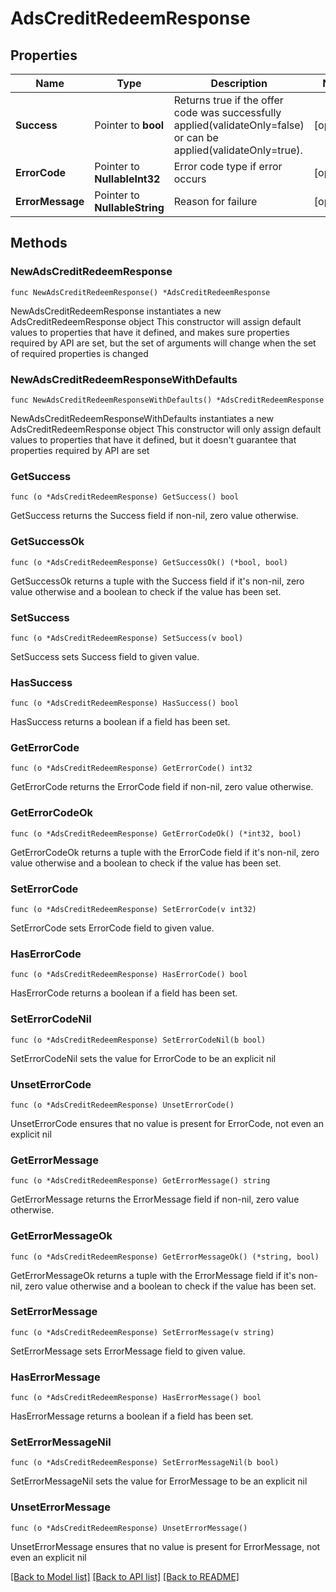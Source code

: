 # AdsCreditRedeemResponse

## Properties

Name | Type | Description | Notes
------------ | ------------- | ------------- | -------------
**Success** | Pointer to **bool** | Returns true if the offer code was successfully applied(validateOnly&#x3D;false) or can be applied(validateOnly&#x3D;true). | [optional] 
**ErrorCode** | Pointer to **NullableInt32** | Error code type if error occurs | [optional] 
**ErrorMessage** | Pointer to **NullableString** | Reason for failure | [optional] 

## Methods

### NewAdsCreditRedeemResponse

`func NewAdsCreditRedeemResponse() *AdsCreditRedeemResponse`

NewAdsCreditRedeemResponse instantiates a new AdsCreditRedeemResponse object
This constructor will assign default values to properties that have it defined,
and makes sure properties required by API are set, but the set of arguments
will change when the set of required properties is changed

### NewAdsCreditRedeemResponseWithDefaults

`func NewAdsCreditRedeemResponseWithDefaults() *AdsCreditRedeemResponse`

NewAdsCreditRedeemResponseWithDefaults instantiates a new AdsCreditRedeemResponse object
This constructor will only assign default values to properties that have it defined,
but it doesn't guarantee that properties required by API are set

### GetSuccess

`func (o *AdsCreditRedeemResponse) GetSuccess() bool`

GetSuccess returns the Success field if non-nil, zero value otherwise.

### GetSuccessOk

`func (o *AdsCreditRedeemResponse) GetSuccessOk() (*bool, bool)`

GetSuccessOk returns a tuple with the Success field if it's non-nil, zero value otherwise
and a boolean to check if the value has been set.

### SetSuccess

`func (o *AdsCreditRedeemResponse) SetSuccess(v bool)`

SetSuccess sets Success field to given value.

### HasSuccess

`func (o *AdsCreditRedeemResponse) HasSuccess() bool`

HasSuccess returns a boolean if a field has been set.

### GetErrorCode

`func (o *AdsCreditRedeemResponse) GetErrorCode() int32`

GetErrorCode returns the ErrorCode field if non-nil, zero value otherwise.

### GetErrorCodeOk

`func (o *AdsCreditRedeemResponse) GetErrorCodeOk() (*int32, bool)`

GetErrorCodeOk returns a tuple with the ErrorCode field if it's non-nil, zero value otherwise
and a boolean to check if the value has been set.

### SetErrorCode

`func (o *AdsCreditRedeemResponse) SetErrorCode(v int32)`

SetErrorCode sets ErrorCode field to given value.

### HasErrorCode

`func (o *AdsCreditRedeemResponse) HasErrorCode() bool`

HasErrorCode returns a boolean if a field has been set.

### SetErrorCodeNil

`func (o *AdsCreditRedeemResponse) SetErrorCodeNil(b bool)`

 SetErrorCodeNil sets the value for ErrorCode to be an explicit nil

### UnsetErrorCode
`func (o *AdsCreditRedeemResponse) UnsetErrorCode()`

UnsetErrorCode ensures that no value is present for ErrorCode, not even an explicit nil
### GetErrorMessage

`func (o *AdsCreditRedeemResponse) GetErrorMessage() string`

GetErrorMessage returns the ErrorMessage field if non-nil, zero value otherwise.

### GetErrorMessageOk

`func (o *AdsCreditRedeemResponse) GetErrorMessageOk() (*string, bool)`

GetErrorMessageOk returns a tuple with the ErrorMessage field if it's non-nil, zero value otherwise
and a boolean to check if the value has been set.

### SetErrorMessage

`func (o *AdsCreditRedeemResponse) SetErrorMessage(v string)`

SetErrorMessage sets ErrorMessage field to given value.

### HasErrorMessage

`func (o *AdsCreditRedeemResponse) HasErrorMessage() bool`

HasErrorMessage returns a boolean if a field has been set.

### SetErrorMessageNil

`func (o *AdsCreditRedeemResponse) SetErrorMessageNil(b bool)`

 SetErrorMessageNil sets the value for ErrorMessage to be an explicit nil

### UnsetErrorMessage
`func (o *AdsCreditRedeemResponse) UnsetErrorMessage()`

UnsetErrorMessage ensures that no value is present for ErrorMessage, not even an explicit nil

[[Back to Model list]](../README.md#documentation-for-models) [[Back to API list]](../README.md#documentation-for-api-endpoints) [[Back to README]](../README.md)


